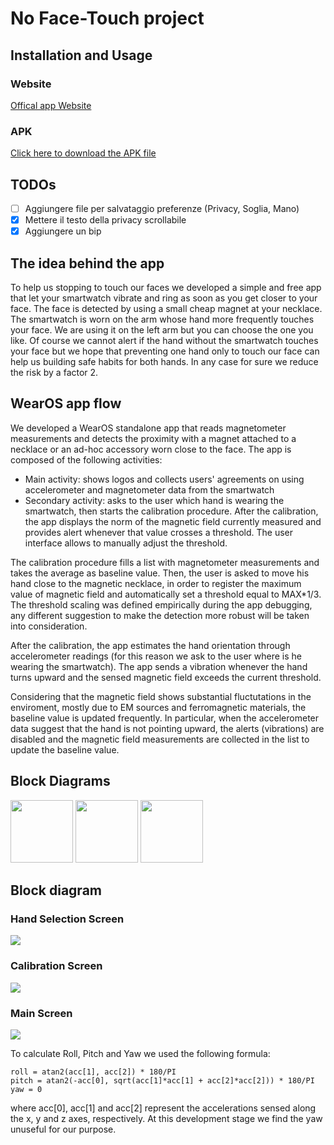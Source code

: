 # No Face-Touch project

## Installation and Usage

### Website
[Offical app Website](https://sites.google.com/d/1qzfLlL8PLylVsKk7v1anWFwWKd_z00MN/p/136BS4jahodWvdjo-YWIOxO9dFwGnpBIq)

### APK
[Click here to download the APK file](https://github.com/sirslab/COVID-19-DoNTYF-wear/raw/master/app/build/outputs/apk/debug/app-debug.apk)

## TODOs
- [ ] Aggiungere file per salvataggio preferenze (Privacy, Soglia, Mano)
- [x] Mettere il testo della privacy scrollabile
- [x] Aggiungere un bip

## The idea behind the app
To help us stopping to touch our faces we developed a simple and free app that let your smartwatch vibrate and ring as soon as you get closer to your face. The face is detected by using a small cheap magnet at your necklace.  
The smartwatch is worn on the arm whose hand more frequently touches your face. We are using it on the left arm but you can choose the one you like. Of course we cannot alert if the hand without the smartwatch touches your face but we hope that preventing one hand only to touch our face can help us building safe habits for both hands. In any case for sure we reduce the risk by a factor 2. 

## WearOS app flow
We developed a WearOS standalone app that reads magnetometer measurements and detects the proximity with a magnet attached to a necklace or an ad-hoc accessory worn close to the face.
The app is composed of the following activities:
- Main activity: shows logos and collects users' agreements on using accelerometer and magnetometer data from the smartwatch
- Secondary activity: asks to the user which hand is wearing the smartwatch, then starts the calibration procedure. After the calibration, the app displays the norm of the magnetic field currently measured and provides alert whenever that value crosses a threshold. The user interface allows to manually adjust the threshold.

The calibration procedure fills a list with magnetometer measurements and takes the average as baseline value. Then, the user is asked to move his hand close to the magnetic necklace, in order to register the maximum value of magnetic field and 
automatically set a threshold equal to MAX*$1/3$.
The threshold scaling was defined empirically during the app debugging, any different suggestion to make the detection more robust will be taken into consideration.

After the calibration, the app estimates the hand orientation through accelerometer readings (for this reason we ask to the user where is he wearing the smartwatch). The app sends a vibration whenever the hand turns upward and the sensed magnetic field exceeds the current threshold.

Considering that the magnetic field shows substantial fluctutations in the enviroment, mostly due to EM sources and ferromagnetic materials, the baseline value is updated frequently. In particular, when the accelerometer data suggest that the hand is not pointing upward, the alerts (vibrations) are disabled and the magnetic field measurements are collected in the list to update the baseline value. 

## Block Diagrams
<p float="left">
  <img src="images/Hand_choice_block.png" width="100" />
  <img src="images/Block_calib_screen.png" width="100" />
  <img src="images/Block_main_screen.png" width="100" />
</p>

## Block diagram

### Hand Selection Screen
![](images/Hand_choice_block.png)

### Calibration Screen
![](images/Block_calib_screen.png)


### Main Screen
![](images/Block_main_screen.png)

To calculate Roll, Pitch and Yaw we used the following formula:
```
roll = atan2(acc[1], acc[2]) * 180/PI
pitch = atan2(-acc[0], sqrt(acc[1]*acc[1] + acc[2]*acc[2])) * 180/PI
yaw = 0
```
where acc[0], acc[1] and acc[2] represent the accelerations sensed along the x, y and z axes, respectively. At this development stage we find the yaw unuseful for our purpose.
